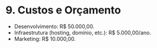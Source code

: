 # 9. Custos e Orçamento

- Desenvolvimento: R$ 50.000,00.  
- Infraestrutura (hosting, domínio, etc.): R$ 5.000,00/ano.  
- Marketing: R$ 10.000,00.